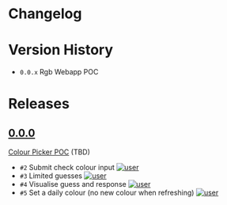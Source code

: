 # Changelog

# Version History
- `0.0.x` Rgb Webapp POC

# Releases
<!-- @LatestFirst -->
## [0.0.0]
[Colour Picker POC](https://github.com/AdamJ335/rgb-daily-webapp/milestone/1) (TBD)
- `#2` Submit check colour input [![user](https://img.shields.io/badge/adamj335-181717.svg?style=flat&logo=github)](https://github.com/adamj335)
- `#3` Limited guesses [![user](https://img.shields.io/badge/adamj335-181717.svg?style=flat&logo=github)](https://github.com/adamj335)
- `#4` Visualise guess and response [![user](https://img.shields.io/badge/adamj335-181717.svg?style=flat&logo=github)](https://github.com/adamj335)
- `#5` Set a daily colour (no new colour when refreshing) [![user](https://img.shields.io/badge/adamj335-181717.svg?style=flat&logo=github)](https://github.com/adamj335)

[0.0.0]: https://github.com/AdamJ335/rgb-daily-webapp/releases/tag/0.0.0
